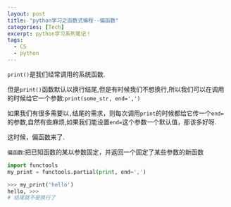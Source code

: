 ```yaml
---
layout: post
title: "python学习之函数式编程--偏函数"
categories: [Tech]
excerpt: python学习系列笔记！
tags:
  - CS
  - python
---
```



`print()`是我们经常调用的系统函数.

但是`print()`函数默认以换行结尾,但是有时候我们不想换行,所以我们可以在调用的时候给它一个参数:`print(some_str, end=',')`


如果我们有很多需要以`,`结尾的需求，则每次调用`print`的时候都给它传一个`end=`的参数,自然有些麻烦,如果我们能设置`end=`这个参数一个默认值，那该多好呀.

这时候，偏函数来了.

`偏函数`:把已知函数的某以参数固定，并返回一个固定了某些参数的新函数

```python
import functools
my_print = functools.partial(print, end=',')

>>> my_print('hello')
hello, >>>
# 结尾就不是换行了
```
